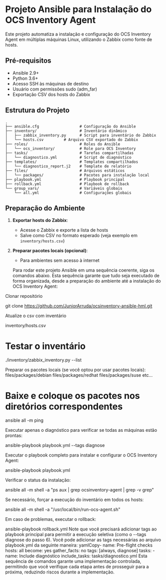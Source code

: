 # Projeto Ansible para Instalação do OCS Inventory Agent

Este projeto automatiza a instalação e configuração do OCS Inventory Agent em múltiplas máquinas Linux, utilizando o Zabbix como fonte de hosts.

## Pré-requisitos

- Ansible 2.9+
- Python 3.6+
- Acesso SSH às máquinas de destino
- Usuário com permissões sudo (adm_far)
- Exportação CSV dos hosts do Zabbix

## Estrutura do Projeto

```
.
├── ansible.cfg                  # Configuração do Ansible
├── inventory/                   # Inventário dinâmico
│   ├── zabbix_inventory.py      # Script para inventário do Zabbix
│   └── hosts.csv         # Arquivo CSV exportado do Zabbix
├── roles/                       # Roles do Ansible
│   └── ocs_inventory/           # Role para OCS Inventory
├── tasks/                       # Tarefas compartilhadas
│   └── diagnostico.yml          # Script de diagnóstico
├── templates/                   # Templates compartilhados
│   └── diagnostico_report.j2    # Template de relatório
├── files/                       # Arquivos estáticos
│   └── packages/                # Pacotes para instalação local
├── playbook.yml                 # Playbook principal
├── rollback.yml                 # Playbook de rollback
└── group_vars/                  # Variáveis globais
    └── all.yml                  # Configurações globais
```

## Preparação do Ambiente

1. **Exportar hosts do Zabbix**:
   - Acesse o Zabbix e exporte a lista de hosts
   - Salve como CSV no formato esperado (veja exemplo em `inventory/hosts.csv`)

2. **Preparar pacotes locais (opcional)**:
   - Para ambientes sem acesso à internet




   Para rodar este projeto Ansible em uma sequência coerente, siga os comandos abaixo. Esta sequência garante que tudo seja executado de forma organizada, desde a preparação do ambiente até a instalação do OCS Inventory Agent:

Clonar repositório

git clone https://github.com/JuniorArruda/ocsinventory-ansible-hml.git

Atualize o csv com inventário

inventory/hosts.csv

# Testar o inventário
./inventory/zabbix_inventory.py --list

Preparar os pacotes locais (se você optou por usar pacotes locais):
files/packages/debian
files/packages/redhat
files/packages/suse
etc...
# Baixe e coloque os pacotes nos diretórios correspondentes

ansible all -m ping

Executar apenas o diagnóstico para verificar se todas as máquinas estão prontas:

ansible-playbook playbook.yml --tags diagnose

Executar o playbook completo para instalar e configurar o OCS Inventory Agent:

ansible-playbook playbook.yml

Verificar o status da instalação:

ansible all -m shell -a "ps aux | grep ocsinventory-agent | grep -v grep"

Se necessário, forçar a execução do inventário em todos os hosts:

ansible all -m shell -a "/usr/local/bin/run-ocs-agent.sh"

Em caso de problemas, executar o rollback:

ansible-playbook rollback.yml
Note que você precisará adicionar tags ao playbook principal para permitir a execução seletiva (como o --tags diagnose do passo 6). Você pode adicionar as tags necessárias ao arquivo playbook.yml da seguinte maneira:
yamlCopy- name: Pre-flight checks
  hosts: all
  become: yes
  gather_facts: no
  tags: [always, diagnose]
  tasks:
    - name: Include diagnóstico
      include_tasks: tasks/diagnostico.yml
Esta sequência de comandos garante uma implementação controlada, permitindo que você verifique cada etapa antes de prosseguir para a próxima, reduzindo riscos durante a implementação.